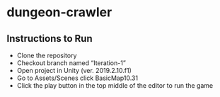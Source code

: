 # dungeon-crawler

## Instructions to Run

- Clone the repository
- Checkout branch named “Iteration-1” 
- Open project in Unity (ver. 2019.2.10.f1)
- Go to Assets/Scenes click BasicMap10.31
- Click the play button in the top middle of the editor to run the game

